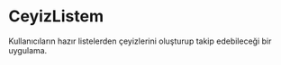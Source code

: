 # CeyizListem
Kullanıcıların hazır listelerden çeyizlerini oluşturup takip edebileceği bir uygulama.
